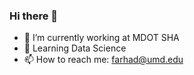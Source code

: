 ### Hi there 👋
- 🔭 I’m currently working at MDOT SHA
- 🌱 Learning Data Science
- 📫 How to reach me: farhad@umd.edu
<!--
**Farhad1969/Farhad1969** is a ✨ _special_ ✨ repository because its `README.md` (this file) appears on your GitHub profile.

Here are some ideas to get you started:


- 👯 I’m looking to collaborate on ...
- 🤔 I’m looking for help with ...
- 💬 Ask me about ...

- 😄 Pronouns: ...
- ⚡ Fun fact: ...
-->
